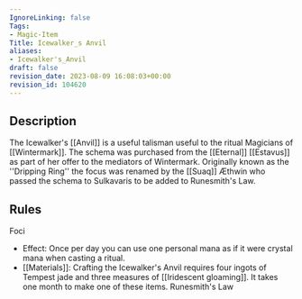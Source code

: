 ```yaml
---
IgnoreLinking: false
Tags:
- Magic-Item
Title: Icewalker_s Anvil
aliases:
- Icewalker's_Anvil
draft: false
revision_date: 2023-08-09 16:08:03+00:00
revision_id: 104620
---
```


## Description
The Icewalker's [[Anvil]] is a useful talisman useful to the ritual Magicians of [[Wintermark]]. The schema was purchased from the [[Eternal]] [[Estavus]] as part of her offer to the mediators of Wintermark. Originally known as the ''Dripping Ring'' the focus was renamed by the [[Suaq]] Æthwin who passed the schema to Sulkavaris to be added to Runesmith's Law.
## Rules
Foci
* Effect: Once per day you can use one personal mana as if it were crystal mana when casting a ritual.
* [[Materials]]: Crafting the Icewalker's Anvil requires four ingots of Tempest jade and three measures of [[Iridescent gloaming]]. It takes one month to make one of these items.
Runesmith's Law